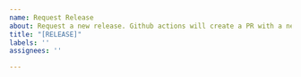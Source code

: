 ```yaml
---
name: Request Release
about: Request a new release. Github actions will create a PR with a new release version.
title: "[RELEASE]"
labels: ''
assignees: ''

---
```



